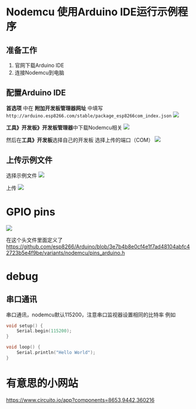 # Nodemcu 使用Arduino IDE运行示例程序

## 准备工作
1. 官网下载Arduino IDE
1. 连接Nodemcu到电脑

## 配置Arduino IDE

**首选项** 中在 **附加开发板管理器网址** 中填写``http://arduino.esp8266.com/stable/package_esp8266com_index.json``
![](https://i.imgur.com/XHmMMuK.png)

**工具》开发板》开发板管理器**中下载Nodemcu相关
![](https://i.imgur.com/qxhNSNv.png)

然后在**工具》开发板**选择自己的开发板
选择上传的端口（COM）
![](https://i.imgur.com/L6RUYxz.png)

## 上传示例文件
选择示例文件
![](https://i.imgur.com/0NlEv94.png)

上传
![](https://i.imgur.com/VIV7vNt.png)

# GPIO pins 

![](https://i.imgur.com/faZ66Ut.png)

在这个头文件里面定义了
https://github.com/esp8266/Arduino/blob/3e7b4b8e0cf4e1f7ad48104abfc42723b5e4f9be/variants/nodemcu/pins_arduino.h

# debug

## 串口通讯
串口通讯，nodemcu默认115200，注意串口监视器设置相同的比特率
例如
```C
void setup() {
	Serial.begin(115200);
}

void loop() {
	Serial.println("Hello World");
}
```

# 有意思的小网站
https://www.circuito.io/app?components=8653,9442,360216